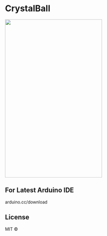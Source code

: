 # CrystalBall

<img src="https://ibb.co/mPcpMF" height="520" width="320">

<p align="center">
  <h2> For Latest Arduino IDE </h2> <a>arduino.cc/download</a>
  
</p>


## License

MIT © 
